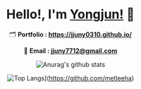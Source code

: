 
<div align=center>

# Hello!, I'm [Yongjun!](https://jjuny0310.github.io) 👋

🗂 **Portfolio : https://jjuny0310.github.io/**

📧 **Email : jjuny7712@gmail.com**

  
![Anurag's github stats](https://github-readme-stats.vercel.app/api?username=jjuny7712&show_icons=true&theme=radical)
  
![Top Langs](https://github-readme-stats.vercel.app/api/top-langs/?username=jjuny7712&layout=compact&theme=dracula)](https://github.com/metleeha)

</div>

